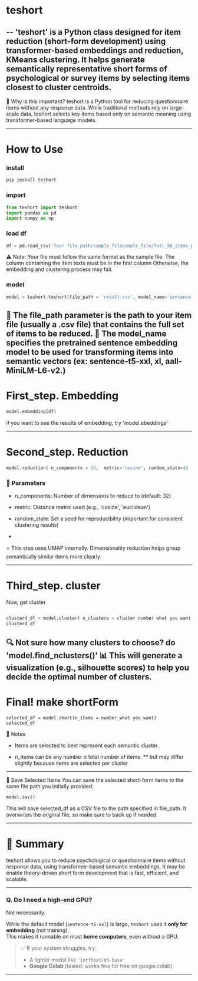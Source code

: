 
# teshort
--
'teshort' is a Python class designed for item reduction (short-form development) using transformer-based embeddings and reduction, KMeans clustering. It helps generate semantically representative short forms of psychological or survey items by selecting items closest to cluster centroids.
---
🚩 Why is this important?
teshort is a Python tool for reducing questionnaire items without any response data. While traditional methods rely on large-scale data, teshort selects key items based only on semantic meaning using transformer-based language models.

---
# How to Use
### install
```python
pip install teshort
```    
### import
```python
from teshort import teshort
import pandas as pd
import numpy as np
```    
### load df
```python
df = pd.read_csv('Your file path/sample_filesample_file/full_50_items_positive_form_sample.csv', index_col = 0)
``` 
⚠️ Note: Your file must follow the same format as the sample file.
The column containing the item texts must be in the first column
Otherwise, the embedding and clustering process may fail.
### model
```python
model = teshort.teshort(file_path = 'result.csv', model_name='sentence-t5-xxl')
```
🔄  The file_path parameter is the path to your item file (usually a .csv file) that contains the full set of items to be reduced.
🔄  The model_name specifies the pretrained sentence embedding model to be used for transforming items into semantic vectors (ex: sentence-t5-xxl, xl, aall-MiniLM-L6-v2.)  
---
# First_step. Embedding
```python
model.embedding(df)
```
if you want to see the results of embedding, try 'model.ebeddings'

---
# Second_step. Reduction
```python
model.reduction( n_components = 32,  metric='cosine', random_state=42 )
```
### 🔧 Parameters
- n_components: Number of dimensions to reduce to (default: 32)

- metric: Distance metric used (e.g., 'cosine', 'euclidean')

- random_state: Set a seed for reproducibility (important for consistent clustering results)
- 
⭐ This step uses UMAP internally. Dimensionality reduction helps group semantically similar items more clearly.

---
# Third_step. cluster
Now, get cluster
```python

clusterd_df = model.cluster( n_clusters = cluster number what you want )
clusterd_df
```
🔍 Not sure how many clusters to choose? do 'model.find_nclusters()'
📊 This will generate a visualization (e.g., silhouette scores) to help you decide the optimal number of clusters.
---
# Final! make shortForm
```ptyhon
selected_df = model.short(n_items = number_what you want)
selected_df
```
📌 Notes
- Items are selected to best represent each semantic cluster.

- n_items can be any number ≤ total number of items.
** but may differ slightly because items are selected per cluster
---
💾 Save Selected Items
You can save the selected short-form items to the same file path you initially provided.
```python
model.sav()
```
This will save selected_df as a CSV file to the path specified in file_path.
It overwrites the original file, so make sure to back up if needed.




----
# 🎯 Summary
teshort allows you to reduce psychological or questionnaire items without response data, using transformer-based semantic embeddings.
It may be enable theory-driven short form development that is fast, efficient, and scalable.

---
### Q. Do I need a high-end GPU?

Not necessarily.

While the default model (`sentence-t5-xxl`) is large, `teshort` uses it **only for embedding** (not training).  
This makes it runnable on most **home computers**, even without a GPU.

> ✅ If your system struggles, try:  
> - A lighter model like `'intfloat/e5-base'`  
> - **Google Colab** (tested: works fine for free on google.colab)
---